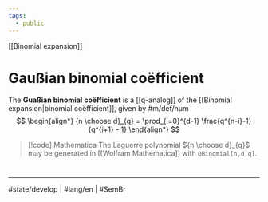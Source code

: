 ```yaml
---
tags:
  - public
---
```

[[Binomial expansion]]
# Gaußian binomial coëfficient

The **Guaßian binomial coëfficient** is a [[q-analog]] of the [[Binomial expansion|binomial coëfficient]],
given by #m/def/num 
$$
\begin{align*}
{n \choose d}_{q} = \prod_{i=0}^{d-1} \frac{q^{n-i}-1}{q^{i+1} - 1}
\end{align*}
$$


> [!code] Mathematica
> The Laguerre polynomial ${n \choose d}_{q}$ may be generated in [[Wolfram Mathematica]] with `QBinomial[n,d,q]`.


#
---
#state/develop | #lang/en | #SemBr
